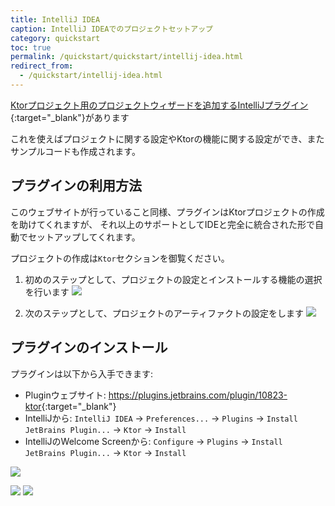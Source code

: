 ```yaml
---
title: IntelliJ IDEA
caption: IntelliJ IDEAでのプロジェクトセットアップ
category: quickstart
toc: true 
permalink: /quickstart/quickstart/intellij-idea.html
redirect_from:
  - /quickstart/intellij-idea.html
---
```


[Ktorプロジェクト用のプロジェクトウィザードを追加するIntelliJプラグイン](https://plugins.jetbrains.com/plugin/10823-ktor){:target="_blank"}があります

これを使えばプロジェクトに関する設定やKtorの機能に関する設定ができ、またサンプルコードも作成されます。

## プラグインの利用方法

このウェブサイトが行っていること同様、プラグインはKtorプロジェクトの作成を助けてくれますが、
それ以上のサポートとしてIDEと完全に統合された形で自動でセットアップしてくれます。

プロジェクトの作成は`Ktor`セクションを御覧ください。

1) 初めのステップとして、プロジェクトの設定とインストールする機能の選択を行います
![](/quickstart/quickstart/intellij-idea/plugin/ktor-plugin-1.png)

2) 次のステップとして、プロジェクトのアーティファクトの設定をします
![](/quickstart/quickstart/intellij-idea/plugin/ktor-plugin-2.png)

## プラグインのインストール

プラグインは以下から入手できます:

* Pluginウェブサイト: <https://plugins.jetbrains.com/plugin/10823-ktor>{:target="_blank"}
* IntelliJから: `IntelliJ IDEA` → `Preferences...` → `Plugins` → `Install JetBrains Plugin...` → `Ktor` → `Install`
* IntelliJのWelcome Screenから: `Configure` → `Plugins` → `Install JetBrains Plugin...` → `Ktor` → `Install`

![](/quickstart/quickstart/intellij-idea/plugin/install01.png)

<div style="clear:both;"></div>

![](/quickstart/quickstart/intellij-idea/plugin/install2.png)
![](/quickstart/quickstart/intellij-idea/plugin/install3.png)
